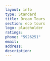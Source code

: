 ```yaml
---
layout: info
type: Standard
title: Dream Tours
section: eco tours
logo: placeholder
ratings:
phone: "5926251"
email:
address:
description:
---
```

